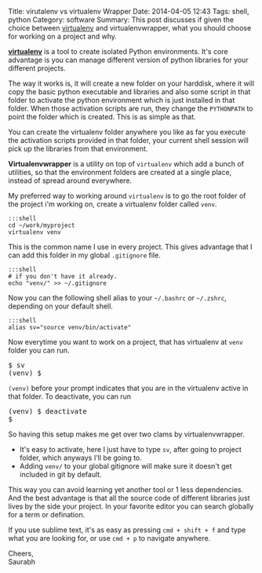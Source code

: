 Title: virutalenv vs virtualenv Wrapper
Date: 2014-04-05 12:43
Tags: shell, python
Category: software
Summary: This post discusses if given the choice between [virtualenv][1] and virtualenvwrapper, what you should choose for working on a project and why.

**[virtualenv][1]** is a tool to create isolated Python environments. It's core advantage is you can manage different version of python libraries for your different projects.

The way it works is, it will create a new folder on your harddisk, where it will copy the basic python executable and libraries and also some script in that folder to activate the python environment which is just installed in that folder. When those activation scripts are run, they change the `PYTHONPATH` to point the folder which is created. This is as simple as that.

You can create the virtualenv folder anywhere you like as far you execute the activation scripts provided in that folder, your current shell session will pick up the libraries from that environment.

**Virtualenvwrapper** is a utility on top of `virtualenv` which add a bunch of utilities, so that the environment folders are created at a single place, instead of spread around everywhere.

My preferred way to working around `virtualenv` is to go the root folder of the project i'm working on, create a virtualenv folder called `venv`. 

    :::shell
    cd ~/work/myproject
    virtualenv venv

This is the common name I use in every project. This gives advantage that I can add this folder in my global `.gitignore` file.

    :::shell
    # if you don't have it already.
    echo "venv/" >> ~/.gitignore  


Now you can the following shell alias to your `~/.bashrc` or `~/.zshrc`, depending on your default shell.
    
    :::shell
    alias sv="source venv/bin/activate"
    
Now everytime you want to work on a project, that has virtualenv at `venv` folder you can run.

<pre>
$ sv 
(venv) $ 
</pre>


`(venv)` before your prompt indicates that you are in the virtualenv active in that folder. To deactivate, you can run

<pre>
(venv) $ deactivate
$
</pre>

So having this setup makes me get over two clams by virtualenvwrapper.
 
* It's easy to activate, here I just have to type `sv`, after going to project folder, which anyways I'll be going to.
* Adding `venv/` to your global gitignore will make sure it doesn't get included in git by default.

This way you can avoid learning yet another tool or 1 less dependencies. And the best advantage is that all the source code of different libraries just lives by the side your project. In your favorite editor you can search globally for a term or defination.

If you use sublime text, it's as easy as pressing `cmd + shift + f` and type what you are looking for, or use `cmd + p` to navigate anywhere.

Cheers,  
Saurabh

  [1]: http://www.virtualenv.org/en/latest/virtualenv.html
